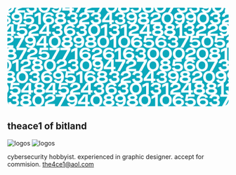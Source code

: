 ![Header](/img/header.png)

## theace1 of bitland 
![logos](https://img.shields.io/badge/%F0%9F%9A%A7%20netsec-hobbyist-red) ![logos](https://img.shields.io/badge/2Design-exp-blue)


cybersecurity hobbyist. experienced in graphic designer.
accept for commision.
the4ce1@aol.com
